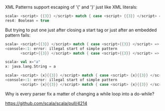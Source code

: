 XML Patterns support escaping of '{' and '}' just like XML literals:

```scala
scala> <script> {{3}} </script> match { case <script> {{3}} </script> => true; case _ => false }
res4: Boolean = true
```

But trying to put one just after closing a start tag or just after an embedded pattern fails:

```scala
scala> <script>{{3}} </script> match { case <script>{{3}} </script> => true; case _ => false }
<console>:1: error: illegal start of simple pattern
       <script>{{3}} </script> match { case <script>{{3}} </script> => true; case _ => false }

scala> val x="a"
x: java.lang.String = a

scala> <script> {x}{{3}} </script> match { case <script> {x}{{3}} </script> => true; case _ => false }
<console>:1: error: illegal start of simple pattern
       <script> {x}{{3}} </script> match { case <script> {x}{{3}} </script> => true; case _ => false }

```
Why is every parser fix a matter of changing a while loop into a do-while?

https://github.com/scala/scala/pull/4214
